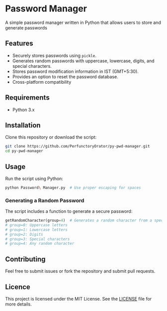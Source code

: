 # Password Manager

A simple password manager written in Python that allows users to store and generate passwords

## Features
- Securely stores passwords using `pickle`.
- Generates random passwords with uppercase, lowercase, digits, and special characters.
- Stores password modification information in IST (GMT+5:30).
- Provides an option to reset the password database.
- Cross-platform compatibility

## Requirements
- Python 3.x

## Installation
Clone this repository or download the script:

```bash
git clone https://github.com/PerfunctoryOrator/py-pwd-manager.git
cd py-pwd-manager
```

## Usage
Run the script using Python:

```bash
python Password\ Manager.py  # Use proper escaping for spaces
```

### Generating a Random Password
The script includes a function to generate a secure password:
```python
getRandomCharacter(group=4)  # Generates a random character from a specified group
# group=0: Uppercase letters
# group=1: Lowercase letters
# group=2: Digits
# group=3: Special characters
# group=4: Any random character
```

## Contributing
Feel free to submit issues or fork the repository and submit pull requests.

## Licence
This project is licensed under the MIT License. See the [LICENSE](https://github.com/PerfunctoryOrator/py-pwd-manager/blob/main/LICENSE) file for more details.
